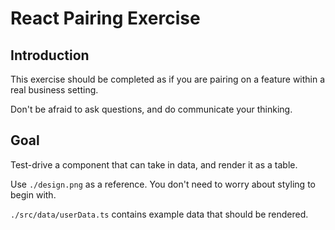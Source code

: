 # React Pairing Exercise

## Introduction

This exercise should be completed as if you are pairing on a feature within a real business setting.

Don't be afraid to ask questions, and do communicate your thinking.

## Goal

Test-drive a component that can take in data, and render it as a table.

Use `./design.png` as a reference. You don't need to worry about styling to begin with.

`./src/data/userData.ts` contains example data that should be rendered.
